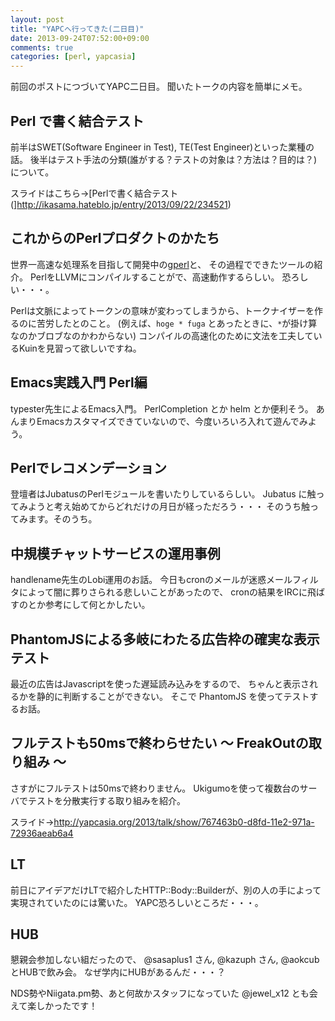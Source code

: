 ```yaml
---
layout: post
title: "YAPCへ行ってきた(二日目)"
date: 2013-09-24T07:52:00+09:00
comments: true
categories: [perl, yapcasia]
---
```


前回のポストにつづいてYAPC二日目。
聞いたトークの内容を簡単にメモ。

## Perl で書く結合テスト

前半はSWET(Software Engineer in Test), TE(Test Engineer)といった業種の話。
後半はテスト手法の分類(誰がする？テストの対象は？方法は？目的は？)について。


スライドはこちら→[Perlで書く結合テスト(]http://ikasama.hateblo.jp/entry/2013/09/22/234521)


## これからのPerlプロダクトのかたち

世界一高速な処理系を目指して開発中の[gperl](https://github.com/goccy/gperl)と、
その過程でできたツールの紹介。
PerlをLLVMにコンパイルすることがで、高速動作するらしい。
恐ろしい・・・。

Perlは文脈によってトークンの意味が変わってしまうから、トークナイザーを作るのに苦労したとのこと。
(例えば、`hoge * fuga` とあったときに、`*`が掛け算なのかブロブなのかわからない)
コンパイルの高速化のために文法を工夫しているKuinを見習って欲しいですね。


## Emacs実践入門 Perl編

typester先生によるEmacs入門。
PerlCompletion とか helm とか便利そう。
あんまりEmacsカスタマイズできていないので、今度いろいろ入れて遊んでみよう。


## Perlでレコメンデーション

登壇者はJubatusのPerlモジュールを書いたりしているらしい。
Jubatus に触ってみようと考え始めてからどれだけの月日が経っただろう・・・
そのうち触ってみます。そのうち。


## 中規模チャットサービスの運用事例

handlename先生のLobi運用のお話。
今日もcronのメールが迷惑メールフィルタによって闇に葬りさられる悲しいことがあったので、
cronの結果をIRCに飛ばすのとか参考にして何とかしたい。


## PhantomJSによる多岐にわたる広告枠の確実な表示テスト

最近の広告はJavascriptを使った遅延読み込みをするので、
ちゃんと表示されるかを静的に判断することができない。
そこで PhantomJS を使ってテストするお話。


## フルテストも50msで終わらせたい 〜 FreakOutの取り組み 〜

さすがにフルテストは50msで終わりません。
Ukigumoを使って複数台のサーバでテストを分散実行する取り組みを紹介。

スライド→http://yapcasia.org/2013/talk/show/767463b0-d8fd-11e2-971a-72936aeab6a4

## LT
前日にアイデアだけLTで紹介したHTTP::Body::Builderが、別の人の手によって実現されていたのには驚いた。
YAPC恐ろしいところだ・・・。


## HUB

懇親会参加しない組だったので、
@sasaplus1 さん, @kazuph さん, @aokcub とHUBで飲み会。
なぜ学内にHUBがあるんだ・・・？

NDS勢やNiigata.pm勢、あと何故かスタッフになっていた @jewel_x12 とも会えて楽しかったです！
